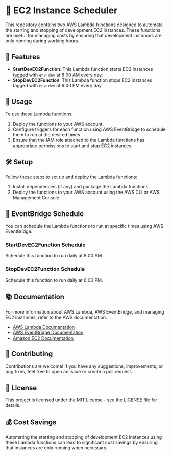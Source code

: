 # 🌟 EC2 Instance Scheduler

This repository contains two AWS Lambda functions designed to automate the starting and stopping of development EC2 instances. These functions are useful for managing costs by ensuring that development instances are only running during working hours.

## 🚀 Features

- **StartDevEC2Function**: This Lambda function starts EC2 instances tagged with `env:dev` at 8:00 AM every day.
- **StopDevEC2Function**: This Lambda function stops EC2 instances tagged with `env:dev` at 6:00 PM every day.

## 📝 Usage

To use these Lambda functions:

1. Deploy the functions to your AWS account.
2. Configure triggers for each function using AWS EventBridge to schedule them to run at the desired times.
3. Ensure that the IAM role attached to the Lambda functions has appropriate permissions to start and stop EC2 instances.

## 🛠️ Setup

Follow these steps to set up and deploy the Lambda functions:

1. Install dependencies (if any) and package the Lambda functions.
2. Deploy the functions to your AWS account using the AWS CLI or AWS Management Console.

## 📅 EventBridge Schedule

You can schedule the Lambda functions to run at specific times using AWS EventBridge.

### StartDevEC2Function Schedule

Schedule this function to run daily at 8:00 AM.

### StopDevEC2Function Schedule

Schedule this function to run daily at 6:00 PM.

## 📚 Documentation

For more information about AWS Lambda, AWS EventBridge, and managing EC2 instances, refer to the AWS documentation:

- [AWS Lambda Documentation](https://docs.aws.amazon.com/lambda)
- [AWS EventBridge Documentation](https://docs.aws.amazon.com/eventbridge)
- [Amazon EC2 Documentation](https://docs.aws.amazon.com/ec2)

## 🤝 Contributing

Contributions are welcome! If you have any suggestions, improvements, or bug fixes, feel free to open an issue or create a pull request.

## 📄 License

This project is licensed under the MIT License - see the LICENSE file for details.

## 💰 Cost Savings

Automating the starting and stopping of development EC2 instances using these Lambda functions can lead to significant cost savings by ensuring that instances are only running when necessary.
